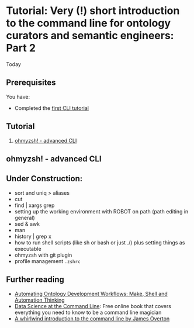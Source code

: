# Tutorial: Very (!) short introduction to the command line for ontology curators and semantic engineers: Part 2

Today 

## Prerequisites

You have:

- Completed the [first CLI tutorial](intro-cli-1.md)

## Tutorial

1. [ohmyzsh! - advanced CLI](#ohmyzsh)

<a id="ohmyzsh"></a>

## ohmyzsh! - advanced CLI


## Under Construction:

- sort and uniq > aliases
- cut
- find | xargs grep
- setting up the working environment with ROBOT on path (path editing in general)
- sed & awk
- man
- history | grep x
- how to run shell scripts (like sh or bash or just ./) plus setting things as executable
- ohmyzsh with git plugin
- profile management `.zshrc`

<a id="further"></a>

## Further reading

- [Automating Ontology Development Workflows: Make, Shell and Automation Thinking](../lesson/automating-ontology-workflows.md)
- [Data Science at the Command Line](https://datascienceatthecommandline.com/2e/index.html): Free online book that covers everything you need to know to be a command line magician
- [A whirlwind introduction to the command line by James Overton](https://github.com/jamesaoverton/command-line)